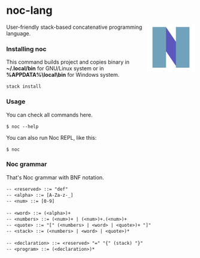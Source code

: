# noc-lang

<img src="/assets/images/icon.png" alt="Noc icon" align=right width="128" />

User-friendly stack-based concatenative programming language.

### Installing noc
This command builds project and copies binary in **~/.local/bin** for GNU/Linux system or in **%APPDATA%\local\bin** for Windows system.
```
stack install
```

### Usage
You can check all commands here.
```
$ noc --help
```

You can also run Noc REPL, like this:
```
$ noc
```

### Noc grammar
That's Noc grammar with BNF notation.
```bnf
-- <reserved> ::= "def"
-- <alpha> ::= [A-Za-z-_]
-- <num> ::= [0-9]

-- <word> ::= (<alpha>)+
-- <numbers> ::= (<num>)+ | (<num>)+.(<num>)+
-- <quote> ::= "[" (<numbers> | <word> | <quote>)+ "]"
-- <stack> ::= (<numbers> | <word> | <quote>)*

-- <declaration> ::= <reserved> "=" "{" (stack) "}"
-- <program> ::= (<declaration>)*
```

